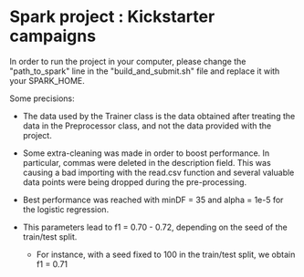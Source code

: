 # Spark project : Kickstarter campaigns

In order to run the project in your computer, please change the "path_to_spark" 
line in the "build_and_submit.sh" file and replace it with your SPARK_HOME.

Some precisions:
- The data used by the Trainer class is the data obtained after treating the data
in the Preprocessor class, and not the data provided with the project.
- Some extra-cleaning was made in order to boost performance. In particular, 
commas were deleted in the description field. This was causing a bad importing
with the read.csv function and several valuable data points were being dropped during the 
pre-processing.

- Best performance was reached with minDF = 35 and alpha = 1e-5 for the logistic regression.
- This parameters lead to f1 = 0.70 - 0.72, depending on the seed of the train/test split.
    - For instance, with a seed fixed to 100 in the train/test split, we obtain f1 = 0.71